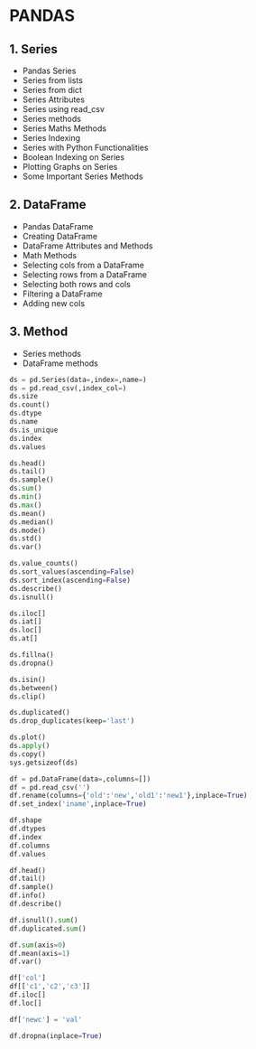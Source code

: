 # PANDAS

## 1. Series

- Pandas Series
- Series from lists
- Series from dict
- Series Attributes
- Series using read_csv
- Series methods
- Series Maths Methods
- Series Indexing
- Series with Python Functionalities
- Boolean Indexing on Series
- Plotting Graphs on Series
- Some Important Series Methods

## 2. DataFrame

- Pandas DataFrame
- Creating DataFrame
- DataFrame Attributes and Methods
- Math Methods
- Selecting cols from a DataFrame
- Selecting rows from a DataFrame
- Selecting both rows and cols
- Filtering a DataFrame
- Adding new cols

## 3. Method

- Series methods
- DataFrame methods

```python
ds = pd.Series(data=,index=,name=)
ds = pd.read_csv(,index_col=)
ds.size
ds.count()
ds.dtype
ds.name
ds.is_unique
ds.index
ds.values

ds.head()
ds.tail()
ds.sample()
ds.sum() 
ds.min()
ds.max()
ds.mean()
ds.median()
ds.mode()
ds.std()
ds.var()

ds.value_counts()
ds.sort_values(ascending=False)
ds.sort_index(ascending=False)
ds.describe()
ds.isnull()

ds.iloc[]
ds.iat[]
ds.loc[]
ds.at[]

ds.fillna()
ds.dropna()

ds.isin() 
ds.between()
ds.clip()

ds.duplicated()
ds.drop_duplicates(keep='last')

ds.plot()
ds.apply()
ds.copy()
sys.getsizeof(ds)
```

```python
df = pd.DataFrame(data=,columns=[])
df = pd.read_csv('')
df.rename(columns={'old':'new','old1':'new1'},inplace=True)
df.set_index('iname',inplace=True)

df.shape
df.dtypes
df.index
df.columns
df.values

df.head()
df.tail()
df.sample()
df.info()
df.describe()

df.isnull().sum()
df.duplicated.sum()

df.sum(axis=0)
df.mean(axis=1)
df.var()

df['col']
df[['c1','c2','c3']]
df.iloc[]
df.loc[]

df['newc'] = 'val'

df.dropna(inplace=True)
```
